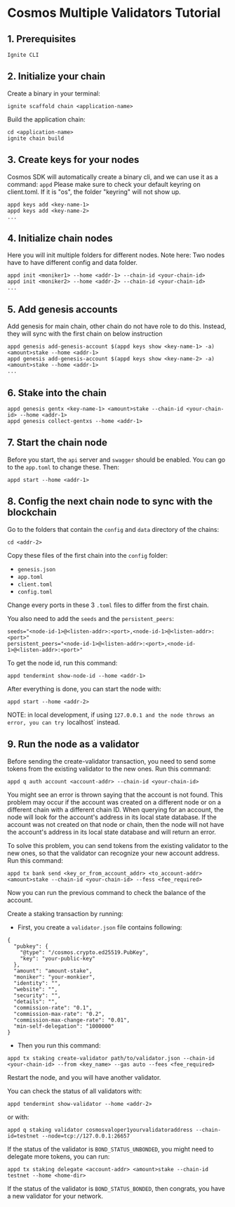 # Cosmos Multiple Validators Tutorial

## 1. Prerequisites

```
Ignite CLI
```

## 2. Initialize your chain

Create a binary in your terminal:

```
ignite scaffold chain <application-name>
```

Build the application chain:

```
cd <application-name>
ignite chain build
```

## 3. Create keys for your nodes

Cosmos SDK will automatically create a binary cli, and we can use it as a command: `appd`
Please make sure to check your default keyring on client.toml. 
If it is "os", the folder "keyring" will not show up.
```
appd keys add <key-name-1>
appd keys add <key-name-2>
...
```

## 4. Initialize chain nodes
Here you will init multiple folders for different nodes.
Note here: Two nodes have to have different config and data folder.
```
appd init <moniker1> --home <addr-1> --chain-id <your-chain-id>
appd init <moniker2> --home <addr-2> --chain-id <your-chain-id>
...
```

## 5. Add genesis accounts
Add genesis for main chain, other chain do not have role to do this.
Instead, they will sync with the first chain on below instruction
```
appd genesis add-genesis-account $(appd keys show <key-name-1> -a) <amount>stake --home <addr-1>
appd genesis add-genesis-account $(appd keys show <key-name-2> -a) <amount>stake --home <addr-1>
...
```

## 6. Stake into the chain

```
appd genesis gentx <key-name-1> <amount>stake --chain-id <your-chain-id> --home <addr-1>
appd genesis collect-gentxs --home <addr-1>
```

## 7. Start the chain node

Before you start, the `api` server and `swagger` should be enabled. You can go to the `app.toml` to change these. Then:

```
appd start --home <addr-1>
```

## 8. Config the next chain node to sync with the blockchain

Go to the folders that contain the `config` and `data` directory of the chains:

```
cd <addr-2>
```

Copy these files of the first chain into the `config` folder:

- `genesis.json`
- `app.toml`
- `client.toml`
- `config.toml`

Change every ports in these 3 `.toml` files to differ from the first chain.

You also need to add the `seeds` and the `persistent_peers`:

```
seeds="<node-id-1>@<listen-addr>:<port>,<node-id-1>@<listen-addr>:<port>"
persistent_peers="<node-id-1>@<listen-addr>:<port>,<node-id-1>@<listen-addr>:<port>"

```

To get the node id, run this command:

```
appd tendermint show-node-id --home <addr-1>
```

After everything is done, you can start the node with:

```
appd start --home <addr-2>
```

NOTE: in local development, if using `127.0.0.1 and the node throws an error, you can try `localhost` instead.

## 9. Run the node as a validator

Before sending the create-validator transaction, you need to send some tokens from the existing validator to the new ones. Run this command:

```
appd q auth account <account-addr> --chain-id <your-chain-id>
```

You might see an error is thrown saying that the account is not found. This problem may occur if the account was created on a different node or on a different chain with a different chain ID. When querying for an account, the node will look for the account's address in its local state database. If the account was not created on that node or chain, then the node will not have the account's address in its local state database and will return an error.

To solve this problem, you can send tokens from the existing validator to the new ones, so that the validator can recognize your new account address. Run this command:

```
appd tx bank send <key_or_from_account_addr> <to_account-addr> <amount>stake --chain-id <your-chain-id> --fess <fee_required>
```

Now you can run the previous command to check the balance of the account.

Create a staking transaction by running:
- First, you create a `validator.json` file contains following:
```
{
  "pubkey": {
    "@type": "/cosmos.crypto.ed25519.PubKey",
    "key": "your-public-key"
  },
  "amount": "amount-stake",
  "moniker": "your-monkier",
  "identity": "",
  "website": "",
  "security": "",
  "details": "",
  "commission-rate": "0.1",
  "commission-max-rate": "0.2",
  "commission-max-change-rate": "0.01",
  "min-self-delegation": "1000000"
}

```
- Then you run this command:

```
appd tx staking create-validator path/to/validator.json --chain-id <your-chain-id> --from <key_name> --gas auto --fees <fee_required>
```

Restart the node, and you will have another validator.

You can check the status of all validators with:

```
appd tendermint show-validator --home <addr-2>
```

or with:

```
appd q staking validator cosmosvaloper1yourvalidatoraddress --chain-id=testnet --node=tcp://127.0.0.1:26657
```

If the status of the validator is `BOND_STATUS_UNBONDED`, you might need to delegate more tokens, you can run:

```
appd tx staking delegate <account-addr> <amount>stake --chain-id testnet --home <home-dir>
```

If the status of the validator is `BOND_STATUS_BONDED`, then congrats, you have a new validator for your network.

